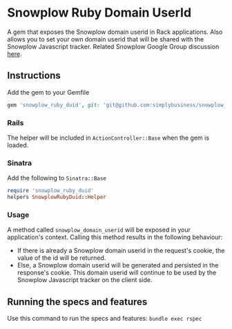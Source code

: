 # Snowplow Ruby Domain UserId

A gem that exposes the Snowplow domain userid in Rack applications. Also allows you to set your own domain userid that will be shared with the Snowplow Javascript tracker. Related Snowplow Google Group discussion [here](https://groups.google.com/forum/#!topic/snowplow-user/GFfhW25UuN8).

## Instructions

Add the gem to your Gemfile

```ruby
gem 'snowplow_ruby_duid', git: 'git@github.com:simplybusiness/snowplow_ruby_duid'
```

### Rails

The helper will be included in `ActionController::Base` when the gem is loaded.

### Sinatra

Add the following to `Sinatra::Base`

```ruby
require 'snowplow_ruby_duid'
helpers SnowplowRubyDuid::Helper
```

### Usage

A method called `snowplow_domain_userid` will be exposed in your application's context. Calling this method results in the following behaviour:

- If there is already a Snowplow domain userid in the request's cookie, the value of the id will be returned.
- Else, a Snowplow domain userid will be generated and persisted in the response's cookie. This domain userid will continue to be used by the Snowplow Javascript tracker on the client side.

## Running the specs and features

Use this command to run the specs and features: `bundle exec rspec`
